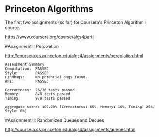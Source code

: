 # Princeton Algorithms
The first two assignments (so far) for Coursera's Princeton Algorithm I course. 

https://www.coursera.org/course/algs4partI

#Assignment I: Percolation

http://coursera.cs.princeton.edu/algs4/assignments/percolation.html

```
Assessment Summary
Compilation:  PASSED
Style:        PASSED
Findbugs:     No potential bugs found.
API:          PASSED

Correctness:  26/26 tests passed
Memory:       8/8 tests passed
Timing:       9/9 tests passed

Aggregate score: 100.00% [Correctness: 65%, Memory: 10%, Timing: 25%, Style: 0%]
```

#Assignment II: Randomized Queues and Deques

http://coursera.cs.princeton.edu/algs4/assignments/queues.html



